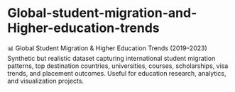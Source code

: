 # Global-student-migration-and-Higher-education-trends
📊 Global Student Migration &amp; Higher Education Trends (2019–2023) Synthetic but realistic dataset capturing international student migration patterns, top destination countries, universities, courses, scholarships, visa trends, and placement outcomes. Useful for education research, analytics, and visualization projects.
